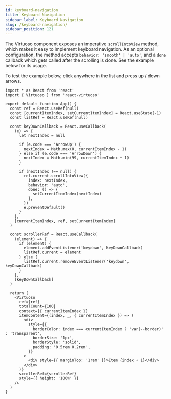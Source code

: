 ```yaml
---
id: keyboard-navigation
title: Keyboard Navigation
sidebar_label: Keyboard Navigation
slug: /keyboard-navigation/
sidebar_position: 121
---
```


The Virtuoso component exposes an imperative `scrollIntoView` method, which makes it easy to implement keyboard navigation.
As an optional configuration, the method accepts `behavior: 'smooth' | 'auto'`, and a `done` callback which gets called after the scrolling is done.
See the example below for its usage.

To test the example below, click anywhere in the list and press up / down arrows. 

```tsx live 
import * as React from 'react'
import { Virtuoso } from 'react-virtuoso'

export default function App() {
  const ref = React.useRef(null)
  const [currentItemIndex, setCurrentItemIndex] = React.useState(-1)
  const listRef = React.useRef(null)

  const keyDownCallback = React.useCallback(
    (e) => {
      let nextIndex = null

      if (e.code === 'ArrowUp') {
        nextIndex = Math.max(0, currentItemIndex - 1)
      } else if (e.code === 'ArrowDown') {
        nextIndex = Math.min(99, currentItemIndex + 1)
      }

      if (nextIndex !== null) {
        ref.current.scrollIntoView({
          index: nextIndex,
          behavior: 'auto',
          done: () => {
            setCurrentItemIndex(nextIndex)
          },
        })
        e.preventDefault()
      }
    },
    [currentItemIndex, ref, setCurrentItemIndex]
  )

  const scrollerRef = React.useCallback(
    (element) => {
      if (element) {
        element.addEventListener('keydown', keyDownCallback)
        listRef.current = element
      } else {
        listRef.current.removeEventListener('keydown', keyDownCallback)
      }
    },
    [keyDownCallback]
  )

  return (
    <Virtuoso
      ref={ref}
      totalCount={100}
      context={{ currentItemIndex }}
      itemContent={(index, _, { currentItemIndex }) => (
        <div
          style={{
            borderColor: index === currentItemIndex ? 'var(--border)' : 'transparent',
            borderSize: '1px',
            borderStyle: 'solid',
            padding: '0.5rem 0.2rem',
          }}
        >
          <div style={{ marginTop: '1rem' }}>Item {index + 1}</div>
        </div>
      )}
      scrollerRef={scrollerRef}
      style={{ height: '100%' }}
    />
  )
}
```
